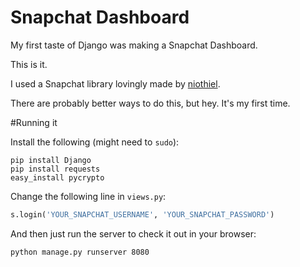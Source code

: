 Snapchat Dashboard
===================

My first taste of Django was making a Snapchat Dashboard.

This is it.

I used a Snapchat library lovingly made by [niothiel](https://github.com/niothiel).

There are probably better ways to do this, but hey. It's my first time.

#Running it

Install the following (might need to `sudo`):

```
pip install Django
pip install requests
easy_install pycrypto

```

Change the following line in `views.py`:

```py
s.login('YOUR_SNAPCHAT_USERNAME', 'YOUR_SNAPCHAT_PASSWORD')
```

And then just run the server to check it out in your browser:

```
python manage.py runserver 8080
```
